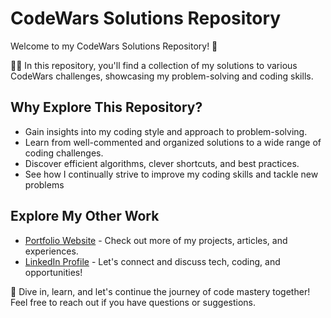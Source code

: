 # CodeWars Solutions Repository

Welcome to my CodeWars Solutions Repository! 🚀

👨‍💻 In this repository, you'll find a collection of my solutions to various CodeWars challenges, showcasing my problem-solving and coding skills.

## Why Explore This Repository?

- Gain insights into my coding style and approach to problem-solving.
- Learn from well-commented and organized solutions to a wide range of coding challenges.
- Discover efficient algorithms, clever shortcuts, and best practices.
- See how I continually strive to improve my coding skills and tackle new problems

## Explore My Other Work

- [Portfolio Website](https://asenko.info/) - Check out more of my projects, articles, and experiences.
- [LinkedIn Profile](https://www.linkedin.com/in/anatolii-senko-qa/) - Let's connect and discuss tech, coding, and opportunities!

🚀 Dive in, learn, and let's continue the journey of code mastery together! Feel free to reach out if you have questions or suggestions.




